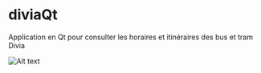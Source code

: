 # diviaQt
Application en Qt pour consulter les horaires et itinéraires des bus et tram Divia

![Alt text](https://raw.githubusercontent.com/aaaaadrien/diviaQt/master/diviaQt.png "DiviaQt")
